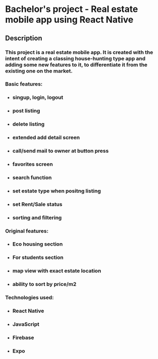 # Bachelor's project - Real estate mobile app using React Native

## Description
### This project is a real estate mobile app. It is created with the intent of creating a classing house-hunting type app and adding some new features to it, to differentiate it from the existing one on the market.

### Basic features: 
+ ### singup, login, logout
+ ### post listing
+ ### delete listing
+ ### extended add detail screen
+ ### call/send mail to owner at button press
+ ### favorites screen
+ ### search function
+ ### set estate type when positng listing
+ ### set Rent/Sale status
+ ### sorting and filtering



### Original features: 
+ ### Eco housing section
+ ### For students section
+ ### map view with exact estate location
+ ### ability to sort by price/m2



### Technologies used: 
+ ### React Native
+ ### JavaScript
+ ### Firebase
+ ### Expo

